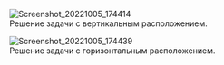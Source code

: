 ![Screenshot_20221005_174414](https://user-images.githubusercontent.com/90903338/198210461-9913224e-5251-4291-ab2b-bf4afcbb8118.png) <br>
Решение задачи с вертикальным расположением.





![Screenshot_20221005_174439](https://user-images.githubusercontent.com/90903338/198210440-38090e90-9aed-4781-97a2-d0b24e6d3b4f.png) <br>
Решение задачи с горизонтальным расположением.
